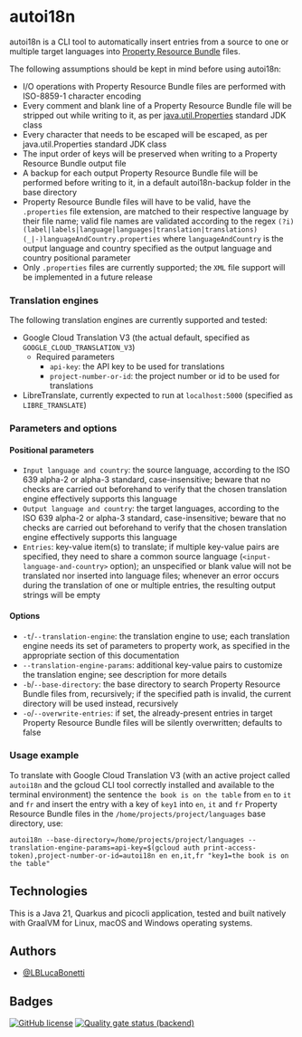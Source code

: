 # autoi18n

autoi18n is a CLI tool to automatically insert entries from a source to one or multiple target
languages into [Property Resource Bundle](https://en.wikipedia.org/wiki/.properties) files.

The following assumptions should be kept in mind before using autoi18n:

- I/O operations with Property Resource Bundle files are performed with ISO-8859-1 character
  encoding
- Every comment and blank line of a Property Resource Bundle file will be stripped out while writing
  to it, as
  per [java.util.Properties](https://docs.oracle.com/en/java/javase/21/docs/api/java.base/java/util/Properties.html)
  standard JDK class
- Every character that needs to be escaped will be escaped, as
  per java.util.Properties standard JDK class
- The input order of keys will be preserved when writing to a Property Resource Bundle output file
- A backup for each output Property Resource Bundle file will be performed before writing to it, in
  a default autoi18n-backup folder in the base directory
- Property Resource Bundle files will have to be valid, have the ```.properties``` file extension,
  are matched to their respective language by their file name; valid file names are validated
  according to the
  regex ```(?i)(label|labels|language|languages|translation|translations)(_|-)languageAndCountry.properties```
  where ```languageAndCountry``` is the output language and country specified as the output language
  and country positional parameter
- Only ```.properties``` files are currently supported; the ```XML``` file support will be
  implemented in
  a
  future release

### Translation engines

The following translation engines are currently supported and tested:

- Google Cloud Translation V3 (the actual default, specified as ```GOOGLE_CLOUD_TRANSLATION_V3```)
    * Required parameters
        * ```api-key```: the API key to be used for translations
        * ```project-number-or-id```: the project number or id to be used for translations
- LibreTranslate, currently expected to run at ```localhost:5000``` (specified
  as ```LIBRE_TRANSLATE```)

### Parameters and options

#### Positional parameters

- ```Input language and country```: the source language, according to the ISO 639 alpha-2 or
  alpha-3 standard, case-insensitive; beware that no checks are carried out beforehand to verify
  that the chosen translation engine effectively supports this language
- ```Output language and country```: the target languages, according to the ISO 639 alpha-2 or
  alpha-3 standard, case-insensitive; beware that no checks are carried out beforehand to verify
  that the chosen translation engine effectively supports this language
- ```Entries```: key-value item(s) to translate; if multiple key-value pairs are specified, they
  need
  to share a common source language (```<input-language-and-country>``` option); an unspecified or
  blank value will not be translated nor inserted into language files; whenever an error occurs
  during the translation of one or multiple entries, the resulting output strings will be empty

#### Options

- ```-t```/```--translation-engine```: the translation engine to use; each translation engine needs
  its set of parameters to property work, as specified in the appropriate section of this
  documentation
- ```--translation-engine-params```: additional key-value pairs to customize the translation engine;
  see <translationEngine> description for more details
- ```-b```/```--base-directory```: the base directory to search Property Resource Bundle files from,
  recursively; if the specified path is invalid, the current directory will be used instead,
  recursively
- ```-o```/```--overwrite-entries```: if set, the already-present entries in target Property
  Resource Bundle files will be silently overwritten; defaults to false

### Usage example

To translate with Google Cloud Translation V3 (with an active project called ```autoi18n``` and the
gcloud CLI tool correctly installed and available to the terminal environment) the
sentence ```the book is on the table```
from ```en```
to ```it``` and ```fr``` and insert
the entry with a key of ```key1``` into ```en```, ```it``` and ```fr``` Property Resource Bundle
files in the ```/home/projects/project/languages``` base
directory,
use:

```autoi18n --base-directory=/home/projects/project/languages --translation-engine-params=api-key=$(gcloud auth print-access-token),project-number-or-id=autoi18n en en,it,fr "key1=the book is on the table"```

## Technologies

This is a Java 21, Quarkus and picocli application, tested and built natively with GraalVM for
Linux,
macOS and Windows operating systems.

## Authors

- [@LBLucaBonetti](https://www.github.com/LBLucaBonetti)

## Badges

[![GitHub license](https://img.shields.io/github/license/LBLucaBonetti/autoi18n)](https://github.com/LBLucaBonetti/autoi18n/blob/main/LICENSE)
[![Quality gate status (backend)](https://sonarcloud.io/api/project_badges/measure?project=LBLucaBonetti_autoi18n&metric=alert_status)](https://sonarcloud.io/summary/new_code?id=LBLucaBonetti_autoi18n)